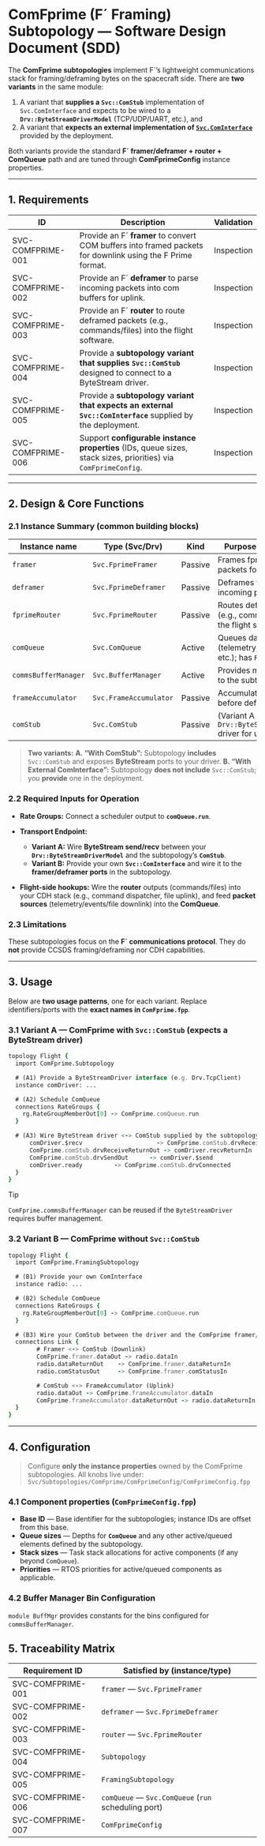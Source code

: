 # ComFprime (F´ Framing) Subtopology — Software Design Document (SDD)

The **ComFprime subtopologies** implement F´’s lightweight communications stack for framing/deframing bytes on the spacecraft side. There are **two variants** in the same module:

1. A variant that **supplies a `Svc::ComStub`** implementation of `Svc.ComInterface` and expects to be wired to a **`Drv::ByteStreamDriverModel`** (TCP/UDP/UART, etc.), and
2. A variant that **expects an external implementation of [`Svc.ComInterface`](https://fprime.jpl.nasa.gov/latest/docs/reference/communication-adapter-interface/)** provided by the deployment.

Both variants provide the standard **F´ framer/deframer + router + ComQueue** path and are tuned through **ComFprimeConfig** instance properties.

---

## 1. Requirements

| ID                | Description                                                                                                     | Validation |
| ----------------- | --------------------------------------------------------------------------------------------------------------- | ---------- |
| SVC-COMFPRIME-001 | Provide an F´ **framer** to convert COM buffers into framed packets for downlink using the F Prime format.      | Inspection |
| SVC-COMFPRIME-002 | Provide an F´ **deframer** to parse incoming packets into com buffers for uplink.                               | Inspection |
| SVC-COMFPRIME-003 | Provide an F´ **router** to route deframed packets (e.g., commands/files) into the flight software.             | Inspection |
| SVC-COMFPRIME-004 | Provide a **subtopology variant that supplies `Svc::ComStub`** designed to connect to a ByteStream driver.      | Inspection |
| SVC-COMFPRIME-005 | Provide a **subtopology variant that expects an external `Svc::ComInterface`** supplied by the deployment.      | Inspection |
| SVC-COMFPRIME-006 | Support **configurable instance properties** (IDs, queue sizes, stack sizes, priorities) via `ComFprimeConfig`. | Inspection |

---

## 2. Design & Core Functions

### 2.1 Instance Summary (common building blocks)

| Instance name  | Type (Svc/Drv)               | Kind    | Purpose (core function)                                                                |
| -------------- | ---------------------------- | ------- | -------------------------------------------------------------------------------------- |
| `framer`       | `Svc.FprimeFramer`           | Passive | Frames fprime data into packets for transport.                                         |
| `deframer`     | `Svc.FprimeDeframer`         | Passive | Deframes fprime data from incoming packets.                                            |
| `fprimeRouter` | `Svc.FprimeRouter`           | Passive | Routes deframed packets (e.g., commands/files) into the flight software.               |
| `comQueue`     | `Svc.ComQueue`               | Active  | Queues data for framing (telemetry, events, file, etc.); has `Run`.                    |
| `commsBufferManager` | `Svc.BufferManager`    | Active  | Provides memory allocation to the subtopology.                                         |
| `frameAccumulator`   | `Svc.FrameAccumulator` | Passive | Accumulates whole frames before deframing.                                             |
| `comStub`      | `Svc.ComStub`                | Passive | (Variant A only) Adapts  a `Drv::ByteStreamDriverModel` driver for use as downlink.    |

> **Two variants:**
> **A. “With ComStub”:** Subtopology **includes** `Svc::ComStub` and exposes **ByteStream** ports to your driver.
> **B. “With External ComInterface”:** Subtopology **does not include** `Svc::ComStub`; you **provide** one in the deployment.

### 2.2 Required Inputs for Operation

* **Rate Groups:** Connect a scheduler output to **`comQueue.run`**.
* **Transport Endpoint:**

  * **Variant A:** Wire **ByteStream send/recv** between your **`Drv::ByteStreamDriverModel`** and the subtopology’s **`ComStub`**.
  * **Variant B:** Provide your own **`Svc::ComInterface`** and wire it to the **framer/deframer ports** in the subtopology.
* **Flight-side hookups:** Wire the **router** outputs (commands/files) into your CDH stack (e.g., command dispatcher, file uplink), and feed **packet sources** (telemetry/events/file downlink) into the **ComQueue**.

### 2.3 Limitations

These subtopologies focus on the **F´ communications protocol**. They do **not** provide CCSDS framing/deframing nor CDH capabilities.

---

## 3. Usage

Below are **two usage patterns**, one for each variant. Replace identifiers/ports with the **exact names in `ComFprime.fpp`**.

### 3.1 Variant A — ComFprime **with** `Svc::ComStub` (expects a ByteStream driver)

```fpp
topology Flight {
  import ComFprime.Subtopology

  # (A1) Provide a ByteStreamDriver interface (e.g. Drv.TcpClient)
  instance comDriver: ...

  # (A2) Schedule ComQueue
  connections RateGroups {
    rg.RateGroupMemberOut[0] -> ComFprime.comQueue.run
  }

  # (A3) Wire ByteStream driver <-> ComStub supplied by the subtopology
      comDriver.$recv                     -> ComFprime.comStub.drvReceiveIn
      ComFprime.comStub.drvReceiveReturnOut -> comDriver.recvReturnIn
      ComFprime.comStub.drvSendOut      -> comDriver.$send
      comDriver.ready         -> ComFprime.comStub.drvConnected
  }
}
```

> [!TIP]
> `ComFprime.commsBufferManager` can be reused if the `ByteStreamDriver` requires buffer management.

### 3.2 Variant B — ComFprime **without** `Svc::ComStub`

```fpp
topology Flight {
  import ComFprime.FramingSubtopology

  # (B1) Provide your own ComInterface
  instance radio: ...

  # (B2) Schedule ComQueue
  connections RateGroups {
    rg.RateGroupMemberOut[0] -> ComFprime.comQueue.run
  }

  # (B3) Wire your ComStub between the driver and the ComFprime framer/deframer
  connections Link {
        # Framer <-> ComStub (Downlink)
        ComFprime.framer.dataOut -> radio.dataIn
        radio.dataReturnOut    -> ComFprime.framer.dataReturnIn
        radio.comStatusOut     -> ComFprime.framer.comStatusIn

        # ComStub <-> FrameAccumulator (Uplink)
        radio.dataOut -> ComFprime.frameAccumulator.dataIn
        ComFprime.frameAccumulator.dataReturnOut -> radio.dataReturnIn
  }
}
```

---

## 4. Configuration

> Configure **only the instance properties** owned by the ComFprime subtopologies. All knobs live under:
> `Svc/Subtopologies/ComFprime/ComFprimeConfig/ComFprimeConfig.fpp`

### 4.1 Component properties (`ComFprimeConfig.fpp`)

* **Base ID** — Base identifier for the subtopologies; instance IDs are offset from this base.
* **Queue sizes** — Depths for **`ComQueue`** and any other active/queued elements defined by the subtopology.
* **Stack sizes** — Task stack allocations for active components (if any beyond `ComQueue`).
* **Priorities** — RTOS priorities for active/queued components as applicable.

### 4.2 Buffer Manager Bin Configuration

`module BuffMgr` provides constants for the bins configured for `commsBufferManager`.

## 5. Traceability Matrix

| Requirement ID    | Satisfied by (instance/type)                                      |
| ----------------- | ----------------------------------------------------------------- |
| SVC-COMFPRIME-001 | `framer` — `Svc.FprimeFramer`                                     |
| SVC-COMFPRIME-002 | `deframer` — `Svc.FprimeDeframer`                                 |
| SVC-COMFPRIME-003 | `router` — `Svc.FprimeRouter`                                     |
| SVC-COMFPRIME-004 | `Subtopology`                                                     |
| SVC-COMFPRIME-005 | `FramingSubtopology`                                              |
| SVC-COMFPRIME-006 | `comQueue` — `Svc.ComQueue` (`run` scheduling port)               |
| SVC-COMFPRIME-007 | `ComFprimeConfig`                                                 
